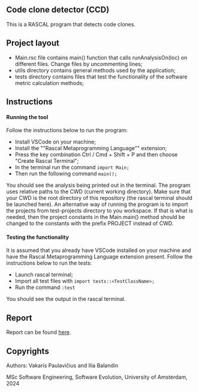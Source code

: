 ## Code clone detector (CCD)

This is a RASCAL program that detects code clones.

## Project layout

* Main.rsc file contains main() function that calls runAnalysisOn(loc) on different files. Change files by uncommenting lines;
* utils directory contains general methods used by the application;
* tests directory contains files that test the functionality of the software metric calculation methods;

## Instructions

#### Running the tool

Follow the instructions below to run the program:

* Install VSCode on your machine;
* Install the ""Rascal Metaprogramming Language"" extension;
* Press the key combination Ctrl / Cmd + Shift + P and then choose "Create Rascal Terminal";
* In the terminal run the command `import Main;`
* Then run the following command `main();`

You should see the analysis being printed out in the terminal. The program uses relative paths to the CWD (current working directory). Make sure that your CWD is the root directory of this repository (the rascal terminal should be launched here). An alternative way of running the program is to import the projects from test-projects directory to you workspace. If that is what is needed, then the project constants in the Main.main() method should be changed to the constants with the prefix PROJECT instead of CWD.

#### Testing the functionality

It is assumed that you already have VSCode installed on your machine and have the Rascal Metaprogramming Language extension present. Follow the instructions below to run the tests:

* Launch rascal terminal;
* Import all test files with `import tests::<TestClassName>;`
* Run the command `:test`

You should see the output in the rascal terminal.

## Report

Report can be found [here](report.pdf).

## Copyrights

Authors: Vakaris Paulavičius and Ilia Balandin

MSc Software Engineering, Software Evolution, University of Amsterdam, 2024
